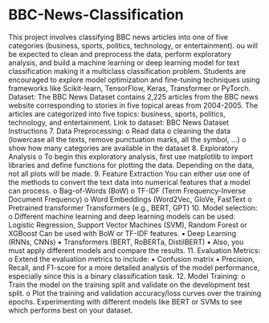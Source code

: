 # BBC-News-Classification
This project involves classifying BBC news articles into one of five categories (business, sports, politics, technology, or entertainment). 
ou will be expected to clean and preprocess the
data, perform exploratory analysis, and build a machine learning or deep learning model for text
classification making it a multiclass classification problem.
Students are encouraged to explore model optimization and fine-tuning techniques using
frameworks like Scikit-learn, TensorFlow, Keras, Transformer or PyTorch.
Dataset: The BBC News Dataset contains 2,225 articles from the BBC news website corresponding
to stories in five topical areas from 2004-2005. The articles are categorized into five topics:
business, sports, politics, technology, and entertainment.
Link to dataset: BBC News Dataset
Instructions
7. Data Preprocessing:
o Read data
o cleaning the data (lowercase all the texts, remove punctuation marks, all the
symbol, ...)
o show how many categories are available in the dataset
8. Exploratory Analysis
o To begin this exploratory analysis, first use matplotlib to import libraries and define
functions for plotting the data. Depending on the data, not all plots will be made.
9. Feature Extraction
You can either use one of the methods to convert the text data into numerical features that a model
can process.
o Bag-of-Words (BoW)
o TF-IDF (Term Frequency-Inverse Document Frequency)
o Word Embeddings (Word2Vec, GloVe, FastText
o Pretrained transformer Transformers (e.g., BERT, GPT)
10. Model selection:
o Different machine learning and deep learning models can be used:
Logistic Regression, Support Vector Machines (SVM), Random Forest or
XGBoost Can be used with BoW or TF-IDF features.
▪ Deep Learning (RNNs, CNNs)
▪ Transformers (BERT, RoBERTa, DistilBERT)
▪ Also, you must apply different models and compare the results.
11. Evaluation Metrics:
o Extend the evaluation metrics to include:
▪ Confusion matrix
▪ Precision, Recall, and F1-score for a more detailed analysis of the model
performance, especially since this is a binary classification task.
12. Model Training:
o Train the model on the training split and validate on the development test split.
o Plot the training and validation accuracy/loss curves over the training epochs.
Experimenting with different models like BERT or SVMs to see which performs best on your dataset.

